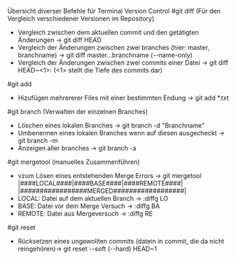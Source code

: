 Übersicht diverser Befehle für Terminal Version Control
#git diff (Für den Vergleich verschiedener Versionen im Repository)

  - Vergleich zwischen dem aktuellen commit und den getätigten Änderungen -> git diff HEAD
  - Vergleich der Änderungen zwischen zwei branches (hier: master, branchname) -> git diff master...branchname (--name-only)
  - Vergleich der Änderungen zwischen zwei commits einer Datei -> git diff HEAD~<1>:<path-to-file> <path-to-file> (<1> stellt die Tiefe des commits dar)

#git add

  - Hizufügen mehrererer Files mit einer bestimmten Endung -> git add \*.txt

#git branch (Verwalten der einzelnen Branches)

  - Löschen eines lokalen Branches -> git branch -d "Branchname"
  - Umbenennen eines lokalen Branches wenn auf diesen ausgecheckt -> git branch -m <new name>
  - Anzeigen aller branches -> git branch -a

#git mergetool (manuelles Zusammenführen)

  - vzum Lösen eines entstehenden Merge Errors -> git mergetool
  |####LOCAL####|####BASE####|####REMOTE####|
  |#################MERGED##################|
  - LOCAL:  Datei auf dem aktuellen Branch -> :diffg LO
  - BASE:   Datei vor dem Merge Versuch -> :diffg BA
  - REMOTE: Datei aus Mergeversuch -> :diffg RE

#git reset

  - Rücksetzen eines ungewollten commits (datein in commit, die da nicht reingehören)-> git reset --soft (--hard) HEAD~1
